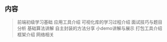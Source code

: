 ## 内容
> 前端初级学习基础
> 应用工具介绍
> 可视化库的学习过程介绍
> 面试技巧与题目分析
> 基础算法讲解
> 自主封装的方法分享
> 小demo讲解与展示
> 打包工具介绍
> 框架介绍
> 网络相关

